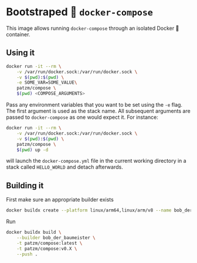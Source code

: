 # Bootstraped 🥾 `docker-compose`
This image allows running `docker-compose` through an isolated Docker 🐳 container.

## Using it
```bash
docker run -it --rm \
    -v /var/run/docker.sock:/var/run/docker.sock \
    -v $(pwd):$(pwd) \
    -e SOME_VAR=SOME_VALUE\
    patzm/compose \
    $(pwd) <COMPOSE_ARGUMENTS>
```
Pass any environment variables that you want to be set using the `-e` flag.
The first argument is used as the stack name.
All subsequent arguments are passed to `docker-compose` as one would expect it.
For instance:
```bash
docker run -it --rm \
    -v /var/run/docker.sock:/var/run/docker.sock \
    -v $(pwd):$(pwd) \
    patzm/compose \
    $(pwd) up -d
```
will launch the `docker-compose.yml` file in the current working directory in a stack called `HELLO_WORLD` and detach afterwards.

## Building it
First make sure an appropriate builder exists
```bash
docker buildx create --platform linux/arm64,linux/arm/v8 --name bob_der_baumeister
```

Run
```bash
docker buildx build \
    --builder bob_der_baumeister \
    -t patzm/compose:latest \
    -t patzm/compose:v0.X \
    --push .
```

